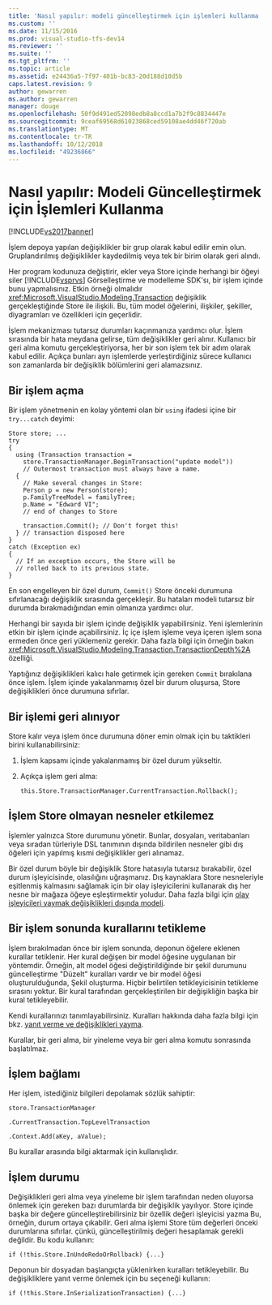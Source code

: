 ```yaml
---
title: 'Nasıl yapılır: modeli güncelleştirmek için işlemleri kullanma | Microsoft Docs'
ms.custom: ''
ms.date: 11/15/2016
ms.prod: visual-studio-tfs-dev14
ms.reviewer: ''
ms.suite: ''
ms.tgt_pltfrm: ''
ms.topic: article
ms.assetid: e24436a5-7f97-401b-bc83-20d188d10d5b
caps.latest.revision: 9
author: gewarren
ms.author: gewarren
manager: douge
ms.openlocfilehash: 50f9d491ed52098edb8a8ccd1a7b2f9c8834447e
ms.sourcegitcommit: 9ceaf69568d61023868ced59108ae4dd46f720ab
ms.translationtype: MT
ms.contentlocale: tr-TR
ms.lasthandoff: 10/12/2018
ms.locfileid: "49236866"
---
```

# <a name="how-to-use-transactions-to-update-the-model"></a>Nasıl yapılır: Modeli Güncelleştirmek için İşlemleri Kullanma
[!INCLUDE[vs2017banner](../includes/vs2017banner.md)]

İşlem depoya yapılan değişiklikler bir grup olarak kabul edilir emin olun. Gruplandırılmış değişiklikler kaydedilmiş veya tek bir birim olarak geri alındı.  
  
 Her program kodunuza değiştirir, ekler veya Store içinde herhangi bir öğeyi siler [!INCLUDE[vsprvs](../includes/vsprvs-md.md)] Görselleştirme ve modelleme SDK'sı, bir işlem içinde bunu yapmalısınız. Etkin örneği olmalıdır <xref:Microsoft.VisualStudio.Modeling.Transaction> değişiklik gerçekleştiğinde Store ile ilişkili. Bu, tüm model öğelerini, ilişkiler, şekiller, diyagramları ve özellikleri için geçerlidir.  
  
 İşlem mekanizması tutarsız durumları kaçınmanıza yardımcı olur. İşlem sırasında bir hata meydana gelirse, tüm değişiklikler geri alınır. Kullanıcı bir geri alma komutu gerçekleştiriyorsa, her bir son işlem tek bir adım olarak kabul edilir. Açıkça bunları ayrı işlemlerde yerleştirdiğiniz sürece kullanıcı son zamanlarda bir değişiklik bölümlerini geri alamazsınız.  
  
## <a name="opening-a-transaction"></a>Bir işlem açma  
 Bir işlem yönetmenin en kolay yöntemi olan bir `using` ifadesi içine bir `try...catch` deyimi:  
  
```  
Store store; ...  
try  
{  
  using (Transaction transaction =  
    store.TransactionManager.BeginTransaction("update model"))  
    // Outermost transaction must always have a name.  
  {  
    // Make several changes in Store:  
    Person p = new Person(store);  
    p.FamilyTreeModel = familyTree;  
    p.Name = "Edward VI";  
    // end of changes to Store  
  
    transaction.Commit(); // Don't forget this!  
  } // transaction disposed here  
}  
catch (Exception ex)  
{  
  // If an exception occurs, the Store will be   
  // rolled back to its previous state.  
}  
```  
  
 En son engelleyen bir özel durum, `Commit()` Store önceki durumuna sıfırlanacağı değişiklik sırasında gerçekleşir. Bu hataları modeli tutarsız bir durumda bırakmadığından emin olmanıza yardımcı olur.  
  
 Herhangi bir sayıda bir işlem içinde değişiklik yapabilirsiniz. Yeni işlemlerinin etkin bir işlem içinde açabilirsiniz. İç içe işlem işleme veya içeren işlem sona ermeden önce geri yüklemeniz gerekir. Daha fazla bilgi için örneğin bakın <xref:Microsoft.VisualStudio.Modeling.Transaction.TransactionDepth%2A> özelliği.  
  
 Yaptığınız değişiklikleri kalıcı hale getirmek için gereken `Commit` bırakılana önce işlem. İşlem içinde yakalanmamış özel bir durum oluşursa, Store değişiklikleri önce durumuna sıfırlar.  
  
## <a name="rolling-back-a-transaction"></a>Bir işlemi geri alınıyor  
 Store kalır veya işlem önce durumuna döner emin olmak için bu taktikleri birini kullanabilirsiniz:  
  
1.  İşlem kapsamı içinde yakalanmamış bir özel durum yükseltir.  
  
2.  Açıkça işlem geri alma:  
  
    ```  
    this.Store.TransactionManager.CurrentTransaction.Rollback();  
    ```  
  
## <a name="transactions-do-not-affect-non-store-objects"></a>İşlem Store olmayan nesneler etkilemez  
 İşlemler yalnızca Store durumunu yönetir. Bunlar, dosyaları, veritabanları veya sıradan türleriyle DSL tanımının dışında bildirilen nesneler gibi dış öğeleri için yapılmış kısmi değişiklikler geri alınamaz.  
  
 Bir özel durum böyle bir değişiklik Store hatasıyla tutarsız bırakabilir, özel durum işleyicisinde, olasılığını uğraşmanız. Dış kaynaklara Store nesneleriyle eşitlenmiş kalmasını sağlamak için bir olay işleyicilerini kullanarak dış her nesne bir mağaza öğeye eşleştirmektir yoludur. Daha fazla bilgi için [olay işleyicileri yaymak değişiklikleri dışında modeli](../modeling/event-handlers-propagate-changes-outside-the-model.md).  
  
## <a name="rules-fire-at-the-end-of-a-transaction"></a>Bir işlem sonunda kurallarını tetikleme  
 İşlem bırakılmadan önce bir işlem sonunda, deponun öğelere eklenen kurallar tetiklenir. Her kural değişen bir model öğesine uygulanan bir yöntemdir. Örneğin, alt model öğesi değiştirildiğinde bir şekil durumunu güncelleştirme "Düzelt" kuralları vardır ve bir model öğesi oluşturulduğunda, Şekil oluşturma. Hiçbir belirtilen tetikleyicisinin tetikleme sırasını yoktur. Bir kural tarafından gerçekleştirilen bir değişikliğin başka bir kural tetikleyebilir.  
  
 Kendi kurallarınızı tanımlayabilirsiniz. Kuralları hakkında daha fazla bilgi için bkz. [yanıt verme ve değişiklikleri yayma](../modeling/responding-to-and-propagating-changes.md).  
  
 Kurallar, bir geri alma, bir yineleme veya bir geri alma komutu sonrasında başlatılmaz.  
  
## <a name="transaction-context"></a>İşlem bağlamı  
 Her işlem, istediğiniz bilgileri depolamak sözlük sahiptir:  
  
 `store.TransactionManager`  
  
 `.CurrentTransaction.TopLevelTransaction`  
  
 `.Context.Add(aKey, aValue);`  
  
 Bu kurallar arasında bilgi aktarmak için kullanışlıdır.  
  
## <a name="transaction-state"></a>İşlem durumu  
 Değişiklikleri geri alma veya yineleme bir işlem tarafından neden oluyorsa önlemek için gereken bazı durumlarda bir değişiklik yayılıyor. Store içinde başka bir değere güncelleştirebilirsiniz bir özellik değeri işleyicisi yazma Bu, örneğin, durum ortaya çıkabilir. Geri alma işlemi Store tüm değerleri önceki durumlarına sıfırlar. çünkü, güncelleştirilmiş değeri hesaplamak gerekli değildir. Bu kodu kullanın:  
  
```  
if (!this.Store.InUndoRedoOrRollback) {...}  
```  
  
 Deponun bir dosyadan başlangıçta yüklenirken kuralları tetikleyebilir. Bu değişikliklere yanıt verme önlemek için bu seçeneği kullanın:  
  
```  
if (!this.Store.InSerializationTransaction) {...}  
  
```



